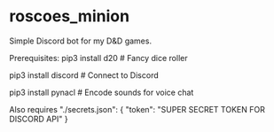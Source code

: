 # roscoes_minion

Simple Discord bot for my D&D games.

Prerequisites:
pip3 install d20     # Fancy dice roller

pip3 install discord # Connect to Discord

pip3 install pynacl  # Encode sounds for voice chat

Also requires "./secrets.json":
{
  "token": "SUPER SECRET TOKEN FOR DISCORD API"
}
